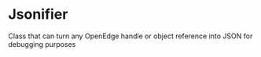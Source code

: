 # Jsonifier
Class that can turn any OpenEdge handle or object reference into JSON for debugging purposes
